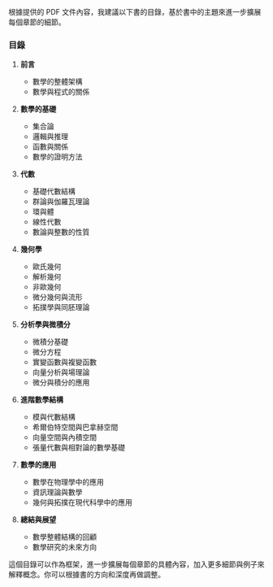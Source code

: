 根據提供的 PDF 文件內容，我建議以下書的目錄，基於書中的主題來進一步擴展每個章節的細節。

### 目錄

1. **前言**
   - 數學的整體架構
   - 數學與程式的關係

2. **數學的基礎**
   - 集合論
   - 邏輯與推理
   - 函數與關係
   - 數學的證明方法

3. **代數**
   - 基礎代數結構
   - 群論與伽羅瓦理論
   - 環與體
   - 線性代數
   - 數論與整數的性質

4. **幾何學**
   - 歐氏幾何
   - 解析幾何
   - 非歐幾何
   - 微分幾何與流形
   - 拓撲學與同胚理論

5. **分析學與微積分**
   - 微積分基礎
   - 微分方程
   - 實變函數與複變函數
   - 向量分析與場理論
   - 微分與積分的應用

6. **進階數學結構**
   - 模與代數結構
   - 希爾伯特空間與巴拿赫空間
   - 向量空間與內積空間
   - 張量代數與相對論的數學基礎

7. **數學的應用**
   - 數學在物理學中的應用
   - 資訊理論與數學
   - 幾何與拓撲在現代科學中的應用

8. **總結與展望**
   - 數學整體結構的回顧
   - 數學研究的未來方向

這個目錄可以作為框架，進一步擴展每個章節的具體內容，加入更多細節與例子來解釋概念。你可以根據書的方向和深度再做調整。